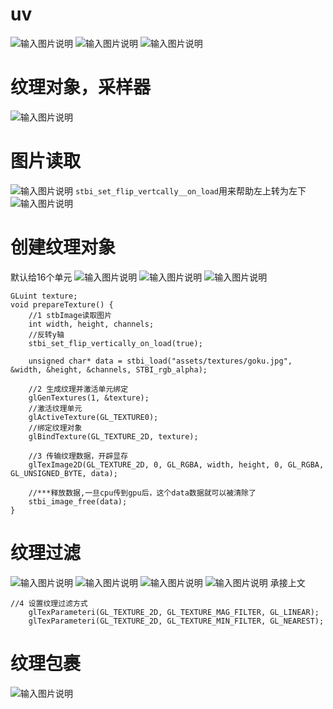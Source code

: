 # uv
![输入图片说明](/imgs/2024-10-24/CDuwYkZkCMvz4JfM.png)
![输入图片说明](/imgs/2024-10-24/4heeFb5A7p8YZCY8.png)
![输入图片说明](/imgs/2024-10-24/RPCKn8MVRifRwRKf.png)
# 纹理对象，采样器
![输入图片说明](/imgs/2024-10-24/l0POoHTQeabrLDWM.png)
# 图片读取
![输入图片说明](/imgs/2024-10-24/YAsEGEXR90Npl2I6.png)
`stbi_set_flip_vertcally__on_load`用来帮助左上转为左下
![输入图片说明](/imgs/2024-10-24/R0m4jMWbwzA94aIb.png)
# 创建纹理对象
默认给16个单元
![输入图片说明](/imgs/2024-10-24/9NjZjRPGvQmfOm9F.png)
![输入图片说明](/imgs/2024-10-24/pUN0izhi7YY04VEl.png)
![输入图片说明](/imgs/2024-10-24/uqbMnbfp9BktGoX0.png)
```
GLuint texture;
void prepareTexture() {
    //1 stbImage读取图片
    int width, height, channels;
    //反转y轴
    stbi_set_flip_vertically_on_load(true);

    unsigned char* data = stbi_load("assets/textures/goku.jpg", &width, &height, &channels, STBI_rgb_alpha);

    //2 生成纹理并激活单元绑定
    glGenTextures(1, &texture);
    //激活纹理单元
    glActiveTexture(GL_TEXTURE0);
    //绑定纹理对象
    glBindTexture(GL_TEXTURE_2D, texture);

    //3 传输纹理数据，开辟显存
    glTexImage2D(GL_TEXTURE_2D, 0, GL_RGBA, width, height, 0, GL_RGBA, GL_UNSIGNED_BYTE, data);

    //***释放数据,一旦cpu传到gpu后，这个data数据就可以被清除了
    stbi_image_free(data);
}
```
# 纹理过滤
![输入图片说明](/imgs/2024-10-24/DTSROjmYHYpdL0zg.png)
![输入图片说明](/imgs/2024-10-24/3NIhr8goyaJ0UCM2.png)
![输入图片说明](/imgs/2024-10-24/vy0l0kfbTHRQavPy.png)
![输入图片说明](/imgs/2024-10-24/sGn7f8f9AodsRPCx.png)
承接上文
```
//4 设置纹理过滤方式
    glTexParameteri(GL_TEXTURE_2D, GL_TEXTURE_MAG_FILTER, GL_LINEAR);
    glTexParameteri(GL_TEXTURE_2D, GL_TEXTURE_MIN_FILTER, GL_NEAREST);
```
# 纹理包裹

![输入图片说明](/imgs/2024-10-25/V7anbfXirAd7ZZL8.png)
<!--stackedit_data:
eyJoaXN0b3J5IjpbMjYyNDM0MjA4LC0xMzg4MDcyMCwtNDIzNj
cyNzc3LC0zNzM1MzYzNTgsLTE1MjM3MTAwNzYsLTg4ODA0NzM4
MSwtNDk2MTgwMzcwLC03NTQwMDUzMDgsLTEyMDYyNjYyMzMsLT
ExNjU5MzE1NzldfQ==
-->